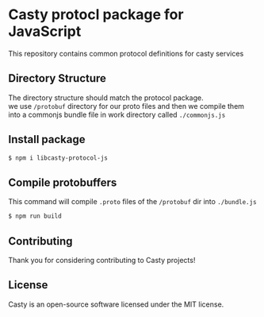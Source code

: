 # Casty protocl package for JavaScript
This repository contains common protocol definitions for casty services

## Directory Structure
The directory structure should match the protocol package.  
we use `/protobuf` directory for our proto files and then we compile them into a commonjs bundle file in work directory called `./commonjs.js`

## Install package
```bash
$ npm i libcasty-protocol-js
```

## Compile protobuffers
This command will compile `.proto` files of the `/protobuf` dir into `./bundle.js`
```bash
$ npm run build
```

## Contributing
Thank you for considering contributing to Casty projects!

## License
Casty is an open-source software licensed under the MIT license.
